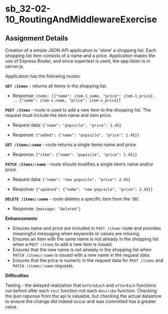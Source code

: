 # sb_32-02-10_RoutingAndMiddlewareExercise

## Assignment Details

Creation of a simple JSON API application to 'store' a shopping list. Each shopping list item consists of a name and a price. Applicaiton makes the use of Express Router, and since supertest is used, the app.listen is in server.js.

Application has the following routes:

**`GET /items`** - returns all items in the shopping list. 

- Response: `items: [{"name": item-1_name, "price": item-1_price}, ...{"name": item-x_name, "price": item-x_price}]`


**`POST /items`** - route is used to add a new item to the shopping list. The request must include the item name and item price.

- Request data: `{"name": "popsicle", "price": 1.45} `

- Response: `{"added": {"name": "popsicle", "price": 1.45}}`


**`GET /items/:name`** - route returns a single items name and price.

- Response: `{"item": {"name": "popsicle", "price": 1.45}}`


**`PATCH /items/:name`** - route should modifies a single item’s name and/or price.

- Request data: `{"name": "new popsicle", "price": 2.45} `

- Response: `{"updated": {"name": "new popsicle", "price": 2.45}}`


**`DELETE /items/:name`** - route  deletes a specific item from the 'db'.

- Response: `{message: "Deleted"}`



**Enhancements**
- Ensures name and price are included in `POST /items` route and provides meaningful messaging when keywords or values are missing. 
- Ensures an item with the same name is not already in the shopping list when a `POST /items` to add a new item is issued. 
- Ensures that the new name is not already in the shopping list when `PATCH /items/:name` is issued with a new name in the request data. 
- Ensures that the price is numeric in the request data for `POST /items` and `PATCH /items/:name` requests.


**Difficulties**

Testing - the delayed realization that `beforeEach` and `afterEach` functions run before after each `test` function not each `describe` function. Checking the json reponse from the api is valuable, but checking the actual datastore to ensure the change did indeed occur and was committed has a greater value.

